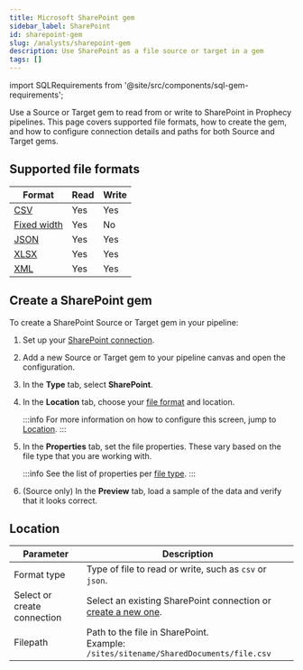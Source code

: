 ```yaml
---
title: Microsoft SharePoint gem
sidebar_label: SharePoint
id: sharepoint-gem
slug: /analysts/sharepoint-gem
description: Use SharePoint as a file source or target in a gem
tags: []
---
```


import SQLRequirements from '@site/src/components/sql-gem-requirements';

<SQLRequirements
  execution_engine="Prophecy Automate"
  sql_package_name=""
  sql_package_version=""
/>

Use a Source or Target gem to read from or write to SharePoint in Prophecy pipelines. This page covers supported file formats, how to create the gem, and how to configure connection details and paths for both Source and Target gems.

## Supported file formats

| Format                               | Read | Write |
| ------------------------------------ | ---- | ----- |
| [CSV](/analysts/csv)                 | Yes  | Yes   |
| [Fixed width](/analysts/fixed-width) | Yes  | No    |
| [JSON](/analysts/json)               | Yes  | Yes   |
| [XLSX](/analysts/excel)              | Yes  | Yes   |
| [XML](/analysts/xml)                 | Yes  | Yes   |

## Create a SharePoint gem

To create a SharePoint Source or Target gem in your pipeline:

1. Set up your [SharePoint connection](/core/prophecy-fabrics/connections/sharepoint).
1. Add a new Source or Target gem to your pipeline canvas and open the configuration.
1. In the **Type** tab, select **SharePoint**.
1. In the **Location** tab, choose your [file format](#supported-file-formats) and location.

   :::info
   For more information on how to configure this screen, jump to [Location](#location).
   :::

1. In the **Properties** tab, set the file properties. These vary based on the file type that you are working with.

   :::info
   See the list of properties per [file type](/analysts/file-types).
   :::

1. (Source only) In the **Preview** tab, load a sample of the data and verify that it looks correct.

## Location

| Parameter                   | Description                                                                                                    |
| --------------------------- | -------------------------------------------------------------------------------------------------------------- |
| Format type                 | Type of file to read or write, such as `csv` or `json`.                                                        |
| Select or create connection | Select an existing SharePoint connection or [create a new one](/core/prophecy-fabrics/connections/sharepoint). |
| Filepath                    | Path to the file in SharePoint. <br/>Example: `/sites/sitename/SharedDocuments/file.csv`                       |
